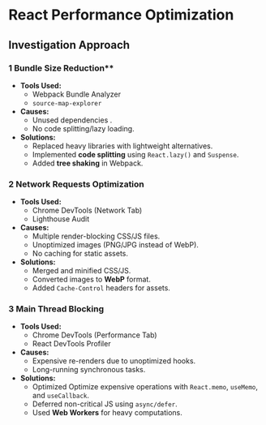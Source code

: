 # React Performance Optimization

##  Investigation Approach

### 1 Bundle Size Reduction**
- **Tools Used:**  
  - Webpack Bundle Analyzer  
  - `source-map-explorer`  
- **Causes:**  
  - Unused dependencies .  
  - No code splitting/lazy loading.  
- **Solutions:**  
  - Replaced heavy libraries with lightweight alternatives. 
  - Implemented **code splitting** using `React.lazy()` and `Suspense`.  
  - Added **tree shaking** in Webpack.  

### 2 Network Requests Optimization
- **Tools Used:**  
  - Chrome DevTools (Network Tab)  
  - Lighthouse Audit  
- **Causes:**  
  - Multiple render-blocking CSS/JS files.  
  - Unoptimized images (PNG/JPG instead of WebP).  
  - No caching for static assets.  
- **Solutions:**  
  - Merged and minified CSS/JS.  
  - Converted images to **WebP** format.  
  - Added `Cache-Control` headers for assets.  

### 3 Main Thread Blocking
- **Tools Used:**  
  - Chrome DevTools (Performance Tab)  
  - React DevTools Profiler  
- **Causes:**  
  - Expensive re-renders due to unoptimized hooks.  
  - Long-running synchronous tasks.  
- **Solutions:**  
  - Optimized Optimize expensive operations with `React.memo`, `useMemo`, and `useCallback`.  
  - Deferred non-critical JS using `async/defer`.  
  - Used **Web Workers** for heavy computations.  

